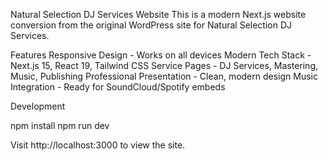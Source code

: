 Natural Selection DJ Services Website
This is a modern Next.js website conversion from the original WordPress site for Natural Selection DJ Services.

Features
Responsive Design - Works on all devices
Modern Tech Stack - Next.js 15, React 19, Tailwind CSS
Service Pages - DJ Services, Mastering, Music, Publishing
Professional Presentation - Clean, modern design
Music Integration - Ready for SoundCloud/Spotify embeds


Development

npm install
npm run dev

Visit http://localhost:3000 to view the site.
